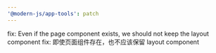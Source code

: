 ```yaml
---
'@modern-js/app-tools': patch
---
```


fix: Even if the page component exists, we should not keep the layout component
fix: 即使页面组件存在，也不应该保留 layout component
